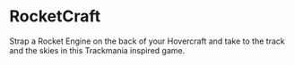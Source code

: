 # RocketCraft
Strap a Rocket Engine on the back of your Hovercraft and take to the track and the skies in this Trackmania inspired game.
